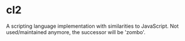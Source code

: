 cl2
===

A scripting language implementation with similarities to JavaScript.
Not used/maintained anymore, the successor will be 'zombo'.
